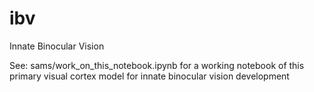 # ibv
Innate Binocular Vision

See: sams/work_on_this_notebook.ipynb for a working notebook of this primary visual cortex model for innate binocular vision development 
